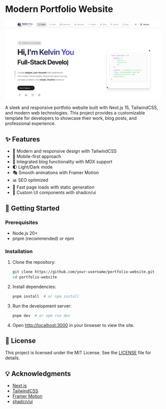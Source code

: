 # Modern Portfolio Website

![Portfolio](/public/images/projects/portfolio.jpg)

A sleek and responsive portfolio website built with Next.js 15, TailwindCSS, and modern web technologies. This project provides a customizable template for developers to showcase their work, blog posts, and professional experience.

## ✨ Features

- 🎨 Modern and responsive design with TailwindCSS
- 📱 Mobile-first approach
- 📝 Integrated blog functionality with MDX support
- 🌓 Light/Dark mode
- 🎭 Smooth animations with Framer Motion
- 📊 SEO optimized
- 🚀 Fast page loads with static generation
- 💅 Custom UI components with shadcn/ui

## 🚀 Getting Started

### Prerequisites

- Node.js 20+
- pnpm (recommended) or npm

### Installation

1. Clone the repository:

   ```sh
   git clone https://github.com/your-username/portfolio-website.git
   cd portfolio-website
   ```

2. Install dependencies:

   ```sh
   pnpm install  # or npm install
   ```

3. Run the development server:

   ```sh
   pnpm dev  # or npm run dev
   ```

4. Open [http://localhost:3000](http://localhost:3000) in your browser to view the site.

## 📜 License

This project is licensed under the MIT License. See the [LICENSE](LICENSE) file for details.

## 💡 Acknowledgments

- [Next.js](https://nextjs.org/)
- [TailwindCSS](https://tailwindcss.com/)
- [Framer Motion](https://www.framer.com/motion/)
- [shadcn/ui](https://ui.shadcn.com/)

